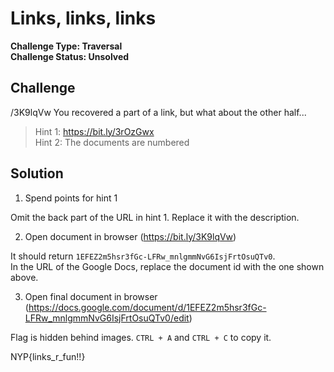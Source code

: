 # Links, links, links

**Challenge Type: Traversal**  
**Challenge Status: Unsolved**

## Challenge

/3K9lqVw You recovered a part of a link, but what about the other half...

> Hint 1: https://bit.ly/3rOzGwx  
> Hint 2: The documents are numbered

## Solution

1. Spend points for hint 1

Omit the back part of the URL in hint 1. Replace it with the description.

2. Open document in browser (https://bit.ly/3K9lqVw)

It should return `1EFEZ2m5hsr3fGc-LFRw_mnlgmmNvG6IsjFrtOsuQTv0`.  
In the URL of the Google Docs, replace the document id with the one shown above.

3. Open final document in browser (https://docs.google.com/document/d/1EFEZ2m5hsr3fGc-LFRw_mnlgmmNvG6IsjFrtOsuQTv0/edit)

Flag is hidden behind images. `CTRL + A` and `CTRL + C` to copy it.

NYP{links_r_fun!!}

